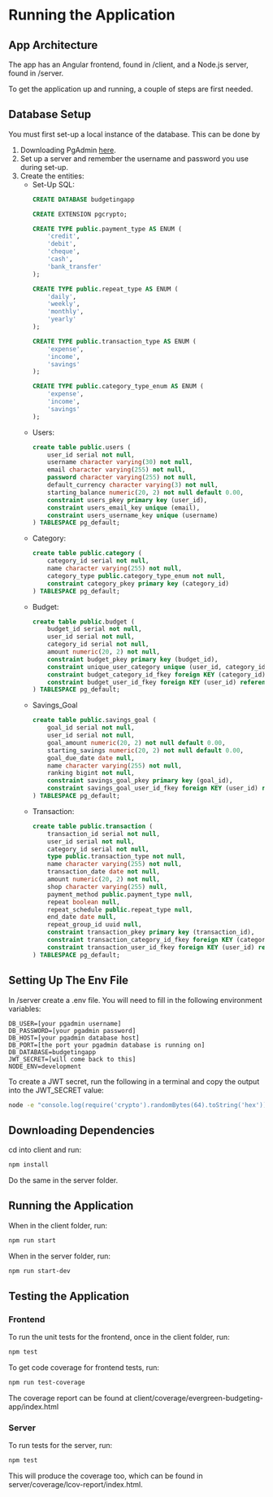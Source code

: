 # Running the Application
## App Architecture
The app has an Angular frontend, found in /client, and a Node.js server, found in /server.

To get the application up and running, a couple of steps are first needed.

## Database Setup
You must first set-up a local instance of the database. This can be done by 

1. Downloading PgAdmin [here](https://www.pgadmin.org/download/).
2. Set up a server and remember the username and password you use during set-up.
3. Create the entities:
    - Set-Up SQL:
        ```sql 
        CREATE DATABASE budgetingapp

        CREATE EXTENSION pgcrypto;

        CREATE TYPE public.payment_type AS ENUM (
            'credit', 
            'debit', 
            'cheque', 
            'cash', 
            'bank_transfer'
        );

        CREATE TYPE public.repeat_type AS ENUM (
            'daily', 
            'weekly', 
            'monthly', 
            'yearly'
        );

        CREATE TYPE public.transaction_type AS ENUM (
            'expense', 
            'income', 
            'savings'
        );

        CREATE TYPE public.category_type_enum AS ENUM (
            'expense', 
            'income', 
            'savings'
        );


    - Users:
        ```sql
        create table public.users (
            user_id serial not null,
            username character varying(30) not null,
            email character varying(255) not null,
            password character varying(255) not null,
            default_currency character varying(3) not null,
            starting_balance numeric(20, 2) not null default 0.00,
            constraint users_pkey primary key (user_id),
            constraint users_email_key unique (email),
            constraint users_username_key unique (username)
        ) TABLESPACE pg_default;

    - Category:
        ```sql
        create table public.category (
            category_id serial not null,
            name character varying(255) not null,
            category_type public.category_type_enum not null,
            constraint category_pkey primary key (category_id)
        ) TABLESPACE pg_default;
    - Budget:
        ```sql
        create table public.budget (
            budget_id serial not null,
            user_id serial not null,
            category_id serial not null,
            amount numeric(20, 2) not null,
            constraint budget_pkey primary key (budget_id),
            constraint unique_user_category unique (user_id, category_id),
            constraint budget_category_id_fkey foreign KEY (category_id) references category (category_id),
            constraint budget_user_id_fkey foreign KEY (user_id) references users (user_id) on delete CASCADE
        ) TABLESPACE pg_default;

    - Savings_Goal
        ```sql
        create table public.savings_goal (
            goal_id serial not null,
            user_id serial not null,
            goal_amount numeric(20, 2) not null default 0.00,
            starting_savings numeric(20, 2) not null default 0.00,
            goal_due_date date null,
            name character varying(255) not null,
            ranking bigint not null,
            constraint savings_goal_pkey primary key (goal_id),
            constraint savings_goal_user_id_fkey foreign KEY (user_id) references users (user_id) on delete CASCADE
        ) TABLESPACE pg_default;

    - Transaction:
        ```sql
        create table public.transaction (
            transaction_id serial not null,
            user_id serial not null,
            category_id serial not null,
            type public.transaction_type not null,
            name character varying(255) not null,
            transaction_date date not null,
            amount numeric(20, 2) not null,
            shop character varying(255) null,
            payment_method public.payment_type null,
            repeat boolean null,
            repeat_schedule public.repeat_type null,
            end_date date null,
            repeat_group_id uuid null,
            constraint transaction_pkey primary key (transaction_id),
            constraint transaction_category_id_fkey foreign KEY (category_id) references category (category_id),
            constraint transaction_user_id_fkey foreign KEY (user_id) references users (user_id) on delete CASCADE
        ) TABLESPACE pg_default;

## Setting Up The Env File
In /server create a .env file. You will need to fill in the following environment variables:
```plaintext
DB_USER=[your pgadmin username]
DB_PASSWORD=[your pgadmin password]
DB_HOST=[your pgadmin database host]
DB_PORT=[the port your pgadmin database is running on]
DB_DATABASE=budgetingapp
JWT_SECRET=[will come back to this]
NODE_ENV=development
```

To create a JWT secret, run the following in a terminal and copy the output into the JWT_SECRET value:
```bash
node -e "console.log(require('crypto').randomBytes(64).toString('hex'));"
```

## Downloading Dependencies
cd into client and run: 
```bash
npm install
```

Do the same in the server folder.

## Running the Application
When in the client folder, run:
```bash 
npm run start
```

When in the server folder, run:
```bash
npm run start-dev
```

## Testing the Application
### Frontend
To run the unit tests for the frontend, once in the client folder, run:
```bash
npm test
```

To get code coverage for frontend tests, run:
```bash
npm run test-coverage
```

The coverage report can be found at client/coverage/evergreen-budgeting-app/index.html


### Server
To run tests for the server, run:
```bash
npm test
```

This will produce the coverage too, which can be found in server/coverage/lcov-report/index.html.